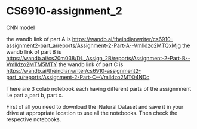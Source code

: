 # CS6910-assignment_2
CNN model

the wandb link of part A is https://wandb.ai/theindianwriter/cs6910-assignment2-part_a/reports/Assignment-2-Part-A--Vmlldzo2MTQxMjg
the wandb link of part B is https://wandb.ai/cs20m038/DL_Assign_2B/reports/Assignment-2-Part-B--Vmlldzo2MTM5MTY
the wandb link of part C is https://wandb.ai/theindianwriter/cs6910-assignment2-part_a/reports/Assignment-2-Part-C--Vmlldzo2MTQ4NDc

There are 3 colab notebook each having different parts of the assignmnent i.e part a,part b, part c.

First of all you need to download the iNatural Dataset and save it in your drive at appropriate location to use all the notebooks.
Then check the respective notebooks.
